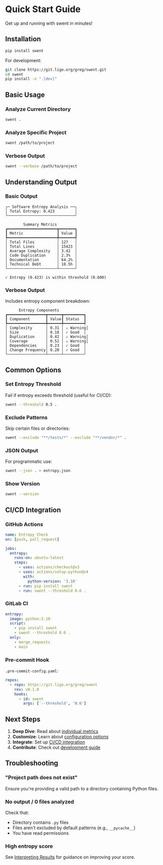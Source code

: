 # Quick Start Guide

Get up and running with swent in minutes!

## Installation

```bash
pip install swent
```

For development:
```bash
git clone https://git.ligo.org/greg/swent.git
cd swent
pip install -e ".[dev]"
```

## Basic Usage

### Analyze Current Directory
```bash
swent .
```

### Analyze Specific Project
```bash
swent /path/to/project
```

### Verbose Output
```bash
swent --verbose /path/to/project
```

## Understanding Output

### Basic Output
```
╭─ Software Entropy Analysis ──╮
│ Total Entropy: 0.423         │
╰──────────────────────────────╯

        Summary Metrics        
┏━━━━━━━━━━━━━━━━━━━━━━┳━━━━━━━┓
┃ Metric               ┃ Value ┃
┡━━━━━━━━━━━━━━━━━━━━━━╇━━━━━━━┩
│ Total Files          │ 127   │
│ Total Lines          │ 15423 │
│ Average Complexity   │ 3.42  │
│ Code Duplication     │ 2.3%  │
│ Documentation        │ 64.2% │
│ Technical Debt       │ 18.5h │
└──────────────────────┴───────┘

✓ Entropy (0.423) is within threshold (0.600)
```

### Verbose Output
Includes entropy component breakdown:
```
      Entropy Components      
┏━━━━━━━━━━━━━━━━━┳━━━━━━┳━━━━━━━━━┓
┃ Component       ┃ Value┃ Status  ┃
┡━━━━━━━━━━━━━━━━━╇━━━━━━╇━━━━━━━━━┩
│ Complexity      │ 0.31 │ ⚠ Warning│
│ Size            │ 0.18 │ ✓ Good  │
│ Duplication     │ 0.42 │ ⚠ Warning│
│ Coverage        │ 0.52 │ ⚠ Warning│
│ Dependencies    │ 0.23 │ ✓ Good  │
│ Change Frequency│ 0.20 │ ✓ Good  │
└─────────────────┴──────┴─────────┘
```

## Common Options

### Set Entropy Threshold
Fail if entropy exceeds threshold (useful for CI/CD):
```bash
swent --threshold 0.5 .
```

### Exclude Patterns
Skip certain files or directories:
```bash
swent --exclude "**/tests/*" --exclude "**/vendor/*" .
```

### JSON Output
For programmatic use:
```bash
swent --json . > entropy.json
```

### Show Version
```bash
swent --version
```

## CI/CD Integration

### GitHub Actions
```yaml
name: Entropy Check
on: [push, pull_request]

jobs:
  entropy:
    runs-on: ubuntu-latest
    steps:
      - uses: actions/checkout@v3
      - uses: actions/setup-python@v4
        with:
          python-version: '3.10'
      - run: pip install swent
      - run: swent --threshold 0.6 .
```

### GitLab CI
```yaml
entropy:
  image: python:3.10
  script:
    - pip install swent
    - swent --threshold 0.6 .
  only:
    - merge_requests
    - main
```

### Pre-commit Hook
`.pre-commit-config.yaml`:
```yaml
repos:
  - repo: https://git.ligo.org/greg/swent
    rev: v0.1.0
    hooks:
      - id: swent
        args: ['--threshold', '0.6']
```

## Next Steps

1. **Deep Dive**: Read about [individual metrics](../metrics/overview.md)
2. **Customize**: Learn about [configuration options](configuration.md)
3. **Integrate**: Set up [CI/CD integration](../usage/cicd.md)
4. **Contribute**: Check out [development guide](../contributing/setup.md)

## Troubleshooting

### "Project path does not exist"
Ensure you're providing a valid path to a directory containing Python files.

### No output / 0 files analyzed
Check that:
- Directory contains `.py` files
- Files aren't excluded by default patterns (e.g., `__pycache__`)
- You have read permissions

### High entropy score
See [Interpreting Results](../concepts/interpreting-results.md) for guidance on improving your score.